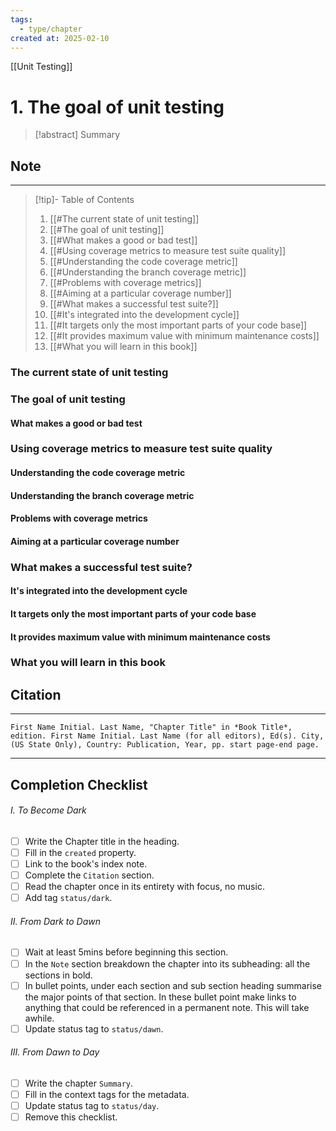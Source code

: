 ```yaml
---
tags:
  - type/chapter
created at: 2025-02-10
---
```

[[Unit Testing]]
# 1. The goal of unit testing

> [!abstract] Summary
## Note
---

> [!tip]- Table of Contents
> 1. [[#The current state of unit testing]]
> 2. [[#The goal of unit testing]]
> 	1. [[#What makes a good or bad test]]
> 3. [[#Using coverage metrics to measure test suite quality]]
> 	1. [[#Understanding the code coverage metric]]
> 	2. [[#Understanding the branch coverage metric]]
> 	3. [[#Problems with coverage metrics]]
> 	4. [[#Aiming at a particular coverage number]]
> 4. [[#What makes a successful test suite?]]
> 	1. [[#It's integrated into the development cycle]]
> 	2. [[#It targets only the most important parts of your code base]]
> 	3. [[#It provides maximum value with minimum maintenance costs]]
> 5. [[#What you will learn in this book]]

### The current state of unit testing

### The goal of unit testing
#### What makes a good or bad test
### Using coverage metrics to measure test suite quality
#### Understanding the code coverage metric
#### Understanding the branch coverage metric
#### Problems with coverage metrics
#### Aiming at a particular coverage number
### What makes a successful test suite?
#### It's integrated into the development cycle
#### It targets only the most important parts of your code base
#### It provides maximum value with minimum maintenance costs
### What you will learn in this book

## Citation
---
```
First Name Initial. Last Name, "Chapter Title" in *Book Title*, edition. First Name Initial. Last Name (for all editors), Ed(s). City, (US State Only), Country: Publication, Year, pp. start page-end page.
```
---
## Completion Checklist
###### I. To Become Dark
- [ ] Write the Chapter title in the heading.
- [ ] Fill in the `created` property.
- [ ] Link to the book's index note.
- [ ] Complete the `Citation` section.
- [ ] Read the chapter once in its entirety with focus, no music.
- [ ] Add tag `status/dark`.
###### II. From Dark to Dawn
- [ ] Wait at least 5mins before beginning this section.
- [ ] In the `Note` section breakdown the chapter into its subheading: all the sections in bold.
- [ ] In bullet points, under each section and sub section heading summarise the major points of that section. In these bullet point make links to anything that could be referenced in a permanent note. This will take awhile.
- [ ] Update status tag to `status/dawn`.
###### III. From Dawn to Day
- [ ] Write the chapter `Summary`.
- [ ] Fill in the context tags for the metadata.
- [ ] Update status tag to `status/day`.
- [ ] Remove this checklist.